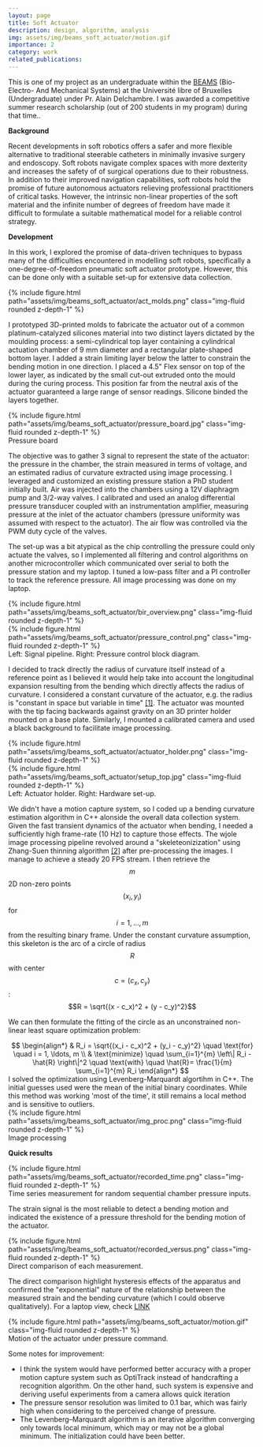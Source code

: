 ```yaml
---
layout: page
title: Soft Actuator
description: design, algorithm, analysis 
img: assets/img/beams_soft_actuator/motion.gif
importance: 2
category: work
related_publications: 
---
```


This is one of my project as an undergraduate within the [BEAMS](https://beams.polytech.ulb.be/) (Bio- Electro- And Mechanical Systems) at the Université libre of Bruxelles (Undergraduate) under Pr. Alain Delchambre. I was awarded a competitive summer research scholarship (out of 200 students in my program) during that time..

**Background**

Recent developments in soft robotics offers a safer and more flexible alternative to traditional steerable catheters in minimally invasive surgery and endoscopy. Soft robots navigate complex spaces with more dexterity and increases the safety of of surgical operations due to their robustness. In addition to their improved navigation capabilities, soft robots hold the promise of future autonomous actuators relieving professional practitioners of critical tasks. However, the intrinsic non-linear properties of the soft material and the infinite number of degrees of freedom have made it difficult to formulate a suitable mathematical model for a reliable control strategy. 

**Development**

In this work, I explored the promise of data-driven techniques to bypass many of the difficulties encountered in modelling soft robots, specifically a one-degree-of-freedom pneumatic soft actuator prototype. However, this can be done only with a suitable set-up for extensive data collection. 

<div class="row justify-content-sm-center">
    <div class="col-sm-6 mt-3 mt-md-0">
        {% include figure.html path="assets/img/beams_soft_actuator/act_molds.png" class="img-fluid rounded z-depth-1" %}
    </div>
</div>

I prototyped 3D-printed molds to fabricate the actuator out of a common platinum-catalyzed silicones material into two distinct layers dictated by the moulding process: a semi-cylindrical top layer containing a cylindrical actuation chamber of 9 mm diameter and a rectangular plate-shaped bottom layer. I added a strain limiting layer below the latter to constrain the bending motion in one direction. I placed a 4.5" Flex sensor on top of the lower layer, as indicated by the small cut-out extruded onto the mould during the curing process. This position far from the neutral axis of the actuator guaranteed a large range of sensor readings. Silicone binded the layers together.

<div class="row justify-content-sm-center">
    <div class="col-sm-6 mt-3 mt-md-0">
        {% include figure.html path="assets/img/beams_soft_actuator/pressure_board.jpg" class="img-fluid rounded z-depth-1" %}
    </div>
</div>

<div class="caption">
    Pressure board
</div>

The objective was to gather 3 signal to represent the state of the actuator: the pressure in the chamber, the strain measured in terms of voltage, and an estimated radius of curvature extracted using image processing. I leveraged and customized an existing pressure station a PhD student initially built. Air was injected into the chambers using a 12V diaphragm pump and 3/2-way valves. I calibrated and used an analog differential pressure transducer coupled with an instrumentation amplifier, measuring pressure at the inlet of the actuator chambers (pressure uniformity was assumed with respect to the actuator). The air flow was controlled via the PWM duty cycle of the valves.

The set-up was a bit atypical as the chip controlling the pressure could only actuate the valves, so I implemented all filtering and control algorithms on another microcontroller which communicated over serial to both the pressure station and my laptop. I tuned a low-pass filter and a PI controller to track the reference pressure. All image processing was done on my laptop.

<div class="row justify-content-sm-center align-items-center">
    <div class="col-sm-5 mt-3 mt-md-0">
        {% include figure.html path="assets/img/beams_soft_actuator/bir_overview.png" class="img-fluid rounded z-depth-1" %}
    </div>
    <div class="col-sm-7 mt-3 mt-md-0">
        {% include figure.html path="assets/img/beams_soft_actuator/pressure_control.png" class="img-fluid rounded z-depth-1" %}
    </div>
</div>
<div class="caption">
    Left: Signal pipeline. Right: Pressure control block diagram.
</div>

I decided to track directly the radius of curvature itself instead of a reference point as I believed it would help take into account the longitudinal expansion resulting from the bending which directly affects the radius of curvature. I considered a constant curvature of the actuator, e.g. the radius is "constant in space but variable in time" [[1]](https://ieeexplore.ieee.org/document/8722799). The actuator was mounted with the tip facing backwards against gravity on an 3D printer holder mounted on a base plate. Similarly, I mounted a calibrated camera and used a black background to facilitate image processing.

<div class="row justify-content-sm-center align-items-center">
    <div class="col-sm-3 mt-3 mt-md-0">
        {% include figure.html path="assets/img/beams_soft_actuator/actuator_holder.png" class="img-fluid rounded z-depth-1" %}
    </div>
    <div class="col-sm-4 mt-3 mt-md-0">
        {% include figure.html path="assets/img/beams_soft_actuator/setup_top.jpg" class="img-fluid rounded z-depth-1" %}
    </div>
</div>
<div class="caption">
    Left: Actuator holder. Right: Hardware set-up.
</div>

We didn't have a motion capture system, so I coded up a bending curvature estimation algorithm in C++ alonside the overall data collection system. Given the fast transient dynamics of the actuator when bending, I needed a sufficiently high frame-rate (10 Hz) to capture those effects. The wjole image processing pipeline revolved around a "skeleteonizization" using Zhang-Suen thinning algorithm [[2]](https://dl.acm.org/doi/10.1145/357994.358023) after pre-processing the images. I manage to achieve a steady 20 FPS stream. I then retrieve the $$m$$ 2D non-zero points $$(x_i,y_i)$$ for $$i=1,…,m$$ from the resulting binary frame. Under the constant curvature assumption, this skeleton is the arc of a circle of radius $$R$$ with center $$c=(c_x, c_y)$$: $$R = \sqrt{(x - c_x)^2 + (y - c_y)^2}$$

We can then formulate the fitting of the circle as an unconstrained non-linear least square optimization problem:
<div align="center">
$$
\begin{align*}
   & R_i = \sqrt{(x_i - c_x)^2 + (y_i - c_y)^2} \quad \text{for} \quad i = 1, \ldots, m \\
   & \text{minimize} \quad \sum_{i=1}^{m} \left\| R_i - \hat{R} \right\|^2 \quad \text{with} \quad \hat{R}= \frac{1}{m} \sum_{i=1}^{m} R_i
\end{align*}
$$
</div>
I solved the optimization using Levenberg-Marquardt algortihm in C++. The initial guesses used were the mean of the initial binary coordinates. While this method was working 'most of the time', it still remains a local method and is sensitive to outliers.

<div class="row justify-content-sm-center">
    <div class="col-sm-8 mt-3 mt-md-0">
        {% include figure.html path="assets/img/beams_soft_actuator/img_proc.png" class="img-fluid rounded z-depth-1" %}
    </div>
</div>
<div class="caption">
    Image processing
</div>

**Quick results**

<div class="row justify-content-sm-center">
    <div class="col-sm mt-3 mt-md-0">
        {% include figure.html path="assets/img/beams_soft_actuator/recorded_time.png" class="img-fluid rounded z-depth-1" %}
    </div>
</div>

<div class="caption">
    Time series measurement for random sequential chamber pressure inputs.
</div>

The strain signal is the most reliable to detect a bending motion and indicated the existence of a pressure threshold for the bending motion of the actuator. 

<div class="row justify-content-sm-center">
    <div class="col-sm mt-3 mt-md-0">
        {% include figure.html path="assets/img/beams_soft_actuator/recorded_versus.png" class="img-fluid rounded z-depth-1" %}
    </div>
</div>

<div class="caption">
    Direct comparison of each measurement.
</div>

The direct comparison highlight hysteresis effects of the apparatus and confirmed the "exponential" nature of the relationship between the measured strain and the bending curvature (which I could observe qualitatively). For a laptop view, check [LINK](https://youtu.be/ifPCZXsaMUs)

<div class="row justify-content-sm-center">
    <div class="col-sm-8 mt-3 mt-md-0">
        {% include figure.html path="assets/img/beams_soft_actuator/motion.gif" class="img-fluid rounded z-depth-1" %}
    </div>
</div>

<div class="caption">
    Motion of the actuator under pressure command.
</div>

Some notes for improvement:
- I think the system would have performed better accuracy with a proper motion capture system such as OptiTrack instead of handcrafting a recognition algorithm. On the other hand, such system is expensive and deriving useful experiments from a camera allows quick iteration
- The pressure sensor resolution was limited to 0.1 bar, which was fairly high when considering to the perceived change of pressure.
- The Levenberg–Marquardt algorithm is an iterative algorithm converging only towards local minimum, which may or may not be a global minimum. The initialization could have been better.





